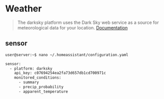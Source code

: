 # Weather

> The darksky platform uses the Dark Sky web service as a source for meteorological data for your location. [Documentation](https://home-assistant.io/components/sensor.darksky/)

## sensor

```sh
user@server:~$ nano ~/.homeassistant/configuration.yaml
```

```sh
sensor:
  - platform: darksky
    api_key: c07694254ea2fa73d657db1cd700971c
    monitored_conditions:
      - summary
      - precip_probability
      - apparent_temperature
```